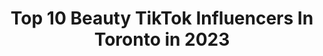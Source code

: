 ---
title: Top 10 Beauty TikTok Influencers In Toronto in 2023
description: >-
  Find top beauty TikTok influencers in Toronto in 2023. Most popular hashtags: #fyp #toronto #beauty #foryou.
platform: TikTok
hits: 34
text_top: See the best TikTok profiles on inBeat.
text_bottom: Our database holds 34 TikTok influencers like this in Toronto, Canada for you to contact.
profiles:
  - username: "chantalmaguire"
    fullname: >-
      Chantal Maguire
    bio: >-
      FOLLOW ME ON IG For any business inquires email: chantaldesigns@hotmail.com
    location: "Canada"
    followers: 6114
    engagement: 462
    commentsToLikes: 0.044952
    id: ckdc0mguifdyj0j23bgqv2w3s
    verified: false
    hashtags: "#fashion, #libra, #ootd, #diy"
  - username: "amypigeonmua"
    fullname: >-
      Amy Pigeon
    bio: >-
      🇨🇦 Beauty influencer 🙋‍♀️ @amypigeonMUA on the gram 📨: amy@cru6beauty.com
    location: "Canada"
    followers: 4273
    engagement: 709
    commentsToLikes: 0.026388
    id: ckbf8g1qyz0q50j23eammhxkp
    verified: false
    hashtags: "#toronto, #mua, #spfx, #makeupartist"
  - username: "xnisamalik"
    fullname: >-
      nise
    bio: >-
      she/ they 🇵🇰🇨🇦 BLM 🏳️‍🌈
    location: "Canada"
    followers: 51400
    engagement: 911
    commentsToLikes: 0.019452
    id: ck9fdr0nkpt300j78dk1d0npf
    verified: false
    hashtags: "#ootd, #fyp, #transformation, #toronto"
  - username: "victoriagouveia_"
    fullname: >-
      Victoria Gouveia
    bio: >-
      a toronto soulstress 🦋✨ "𝑭𝑬𝑬𝑳𝑰𝑵𝑮𝑺 " 𝐎𝐔𝐓 𝐍𝐎𝐖 ↓
    location: "Canada"
    followers: 4872
    engagement: 838
    commentsToLikes: 0.020119
    id: ckbqumfeaf2i90j232t2o90s4
    verified: false
    hashtags: "#fyp, #withmyfamily, #tshirt, #diy"
  - username: "itskatlili"
    fullname: >-
      Katherine Lili
    bio: >-
      i kinda make beauty/fashion vids Toronto
    location: "Canada"
    followers: 11200
    engagement: 863
    commentsToLikes: 0.014342
    id: ckbffltenadoc0j23ug0aqqk2
    verified: false
    hashtags: "#outfits, #vibewithme, #retailtherapy, #brandymelville"
  - username: "shelseamartinez1"
    fullname: >-
      Shelsea Martinez
    bio: >-
      ENGLISH/FRANÇAIS/ESPAÑOL IG : Shelsea.Martinez Leo/Virgo♌♍
    location: "Canada"
    followers: 7426
    engagement: 270
    commentsToLikes: 0.037097
    id: ckb9g3mpb4qtm0j23pat0xv2h
    verified: false
    hashtags: "#goals, #tiktok, #canada, #fun"
  - username: "trueoutliersofficial"
    fullname: >-
      trueoutliers
    bio: >-
      The warmest coats 🇨🇦 Use coupon code “tiktok” for a discount in checkout
    location: "Canada"
    followers: 2906
    engagement: 814
    commentsToLikes: 0.027520
    id: cka0k740plb110i787wf7q1i3
    verified: false
    hashtags: "#foryoupage, #celebrity, #fyp, #trueoutliers"
  - username: "saarrafina"
    fullname: >-
      Fina
    bio: >-
      Go follow my beauty line page on insta!! @inclusvskin
    location: "Canada"
    followers: 132900
    engagement: 1373
    commentsToLikes: 0.027897
    id: cka6in3mirbi10i7890b8zp7n
    verified: false
    hashtags: "#fyp, #duet, #biden2020, #lashes"
  - username: "jenneelicious"
    fullname: >-
      Jennii💕
    bio: >-
      Quarantine made me do it 🤪 📍Toronto
    location: "Canada"
    followers: 37700
    engagement: 563
    commentsToLikes: 0.087875
    id: cka69ka7bsury0i7890x36zvd
    verified: false
    hashtags: "#over40club, #foryoupage, #fyp, #outfitchange"
  - username: "jessiicamxo"
    fullname: >-
      𝙅 𝙀 𝙎 𝙎 𝙄 𝘾 𝘼
    bio: >-
      Instagram: jessiicamxo 🧿 🇨🇦🇬🇾 📍Toronto
    location: "Canada"
    followers: 24000
    engagement: 820
    commentsToLikes: 0.036511
    id: ckbqhtwkn32y20j23gv31va4e
    verified: false
    hashtags: "#baddies, #trending, #guyanatiktok, #caribbean"
---